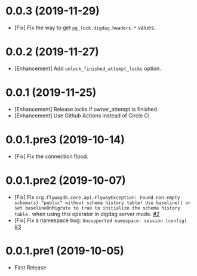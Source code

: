 0.0.3 (2019-11-29)
==================

* [Fix] Fix the way to get `pg_lock.digdag.headers.*` values.

0.0.2 (2019-11-27)
==================

* [Enhancement] Add `unlock_finished_attempt_locks` option.

0.0.1 (2019-11-25)
==================

* [Enhancement] Release locks if owner_attempt is finished.
* [Enhancement] Use Github Actions instead of Circle CI.

0.0.1.pre3 (2019-10-14)
=======================

* [Fix] Fix the connection flood.

0.0.1.pre2 (2019-10-07)
=======================

* [Fix] Fix `org.flywaydb.core.api.FlywayException: Found non-empty schema(s) "public" without schema history table! Use baseline() or set baselineOnMigrate to true to initialize the schema history table.` when using this operator in digdag server mode. [#2](https://github.com/civitaspo/digdag-operator-pg_lock/pull/2)
* [Fix] Fix a namespace bug: `Unsupported namespace: session (config)` [#3](https://github.com/civitaspo/digdag-operator-pg_lock/pull/3)

0.0.1.pre1 (2019-10-05)
=======================

* First Release
